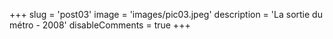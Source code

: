 +++
slug = 'post03'
image = 'images/pic03.jpeg'
description = 'La sortie du métro - 2008'
disableComments = true
+++